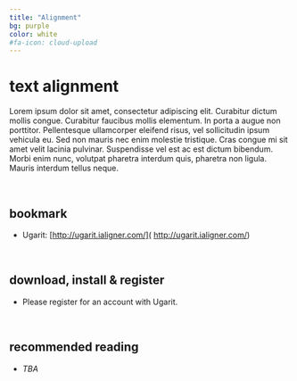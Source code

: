 ```yaml
---
title: "Alignment"
bg: purple
color: white
#fa-icon: cloud-upload
---
```


# text alignment

Lorem ipsum dolor sit amet, consectetur adipiscing elit. Curabitur dictum mollis congue. Curabitur faucibus mollis elementum. In porta a augue non porttitor. Pellentesque ullamcorper eleifend risus, vel sollicitudin ipsum vehicula eu. Sed non mauris nec enim molestie tristique. Cras congue mi sit amet velit lacinia pulvinar. Suspendisse vel est ac est dictum bibendum. Morbi enim nunc, volutpat pharetra interdum quis, pharetra non ligula. Mauris interdum tellus neque.

<br/>

## bookmark
-  Ugarit: [http://ugarit.ialigner.com/]( http://ugarit.ialigner.com/)

<br/>

## download, install & register
- Please register for an account with Ugarit.


<br/>

## recommended reading
- *TBA*